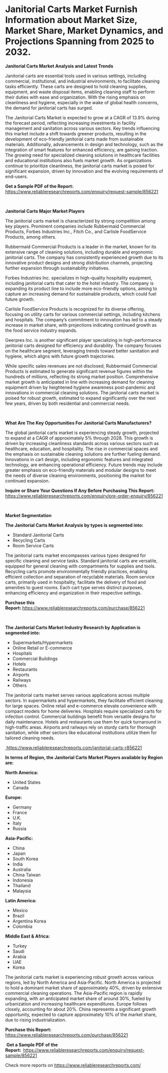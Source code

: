 <p><h1>Janitorial Carts Market Furnish Information about Market Size, Market Share, Market Dynamics, and Projections Spanning from 2025 to 2032.</h1></p><p><strong>Janitorial Carts Market Analysis and Latest Trends</strong></p>
<p><p>Janitorial carts are essential tools used in various settings, including commercial, institutional, and industrial environments, to facilitate cleaning tasks efficiently. These carts are designed to hold cleaning supplies, equipment, and waste disposal items, enabling cleaning staff to perform their duties with ease and organization. With the rising emphasis on cleanliness and hygiene, especially in the wake of global health concerns, the demand for janitorial carts has surged.</p><p>The Janitorial Carts Market is expected to grow at a CAGR of 13.9% during the forecast period, reflecting increasing investments in facility management and sanitation across various sectors. Key trends influencing this market include a shift towards greener products, resulting in the development of eco-friendly janitorial carts made from sustainable materials. Additionally, advancements in design and technology, such as the integration of smart features for enhanced efficiency, are gaining traction. The growing need for specialized cleaning solutions in healthcare facilities and educational institutions also fuels market growth. As organizations continue to prioritize cleanliness, the janitorial carts market is poised for significant expansion, driven by innovation and the evolving requirements of end-users.</p></p>
<p><strong>Get a Sample PDF of the Report:&nbsp;</strong> <a href="https://www.reliableresearchreports.com/enquiry/request-sample/856221?utm_campaign=3567&utm_medium=2&utm_source=Github&utm_content=ia&utm_term=08042025&utm_id=janitorial-carts">https://www.reliableresearchreports.com/enquiry/request-sample/856221</a></p>
<p>&nbsp;</p>
<p><strong>Janitorial Carts Major Market Players</strong></p>
<p><p>The janitorial carts market is characterized by strong competition among key players. Prominent companies include Rubbermaid Commercial Products, Forbes Industries Inc., Fitch Co., and Carlisle FoodService Products, among others. </p><p>Rubbermaid Commercial Products is a leader in the market, known for its extensive range of cleaning solutions, including durable and ergonomic janitorial carts. The company has consistently experienced growth due to its innovative product designs and strong distribution channels, projecting further expansion through sustainability initiatives.</p><p>Forbes Industries Inc. specializes in high-quality hospitality equipment, including janitorial carts that cater to the hotel industry. The company is expanding its product line to include more eco-friendly options, aiming to capture an increasing demand for sustainable products, which could fuel future growth.</p><p>Carlisle FoodService Products is recognized for its diverse offering, focusing on utility carts for various commercial settings, including kitchens and hospitals. The company’s commitment to innovation has led to a steady increase in market share, with projections indicating continued growth as the food service industry expands.</p><p>Geerpres Inc. is another significant player specializing in high-performance janitorial carts designed for efficiency and durability. The company focuses on the healthcare segment, leveraging trends toward better sanitation and hygiene, which aligns with future growth trajectories.</p><p>While specific sales revenues are not disclosed, Rubbermaid Commercial Products is estimated to generate significant revenue figures within the hundreds of millions, reflecting its strong market position. Comprehensive market growth is anticipated in line with increasing demand for cleaning equipment driven by heightened hygiene awareness post-pandemic and innovations in commercial cleaning solutions. The janitorial carts market is poised for robust growth, estimated to expand significantly over the next few years, driven by both residential and commercial needs.</p></p>
<p>&nbsp;</p>
<p><strong>What Are The Key Opportunities For Janitorial Carts Manufacturers?</strong></p>
<p><p>The global janitorial carts market is experiencing steady growth, projected to expand at a CAGR of approximately 5% through 2028. This growth is driven by increasing cleanliness standards across various sectors such as healthcare, education, and hospitality. The rise in commercial spaces and the emphasis on sustainable cleaning solutions are further fueling demand. Innovations in cart design, including ergonomic features and integrated technology, are enhancing operational efficiency. Future trends may include greater emphasis on eco-friendly materials and modular designs to meet the needs of diverse cleaning environments, positioning the market for continued expansion.</p></p>
<p><strong>Inquire or Share Your Questions If Any Before Purchasing This Report:</strong> <a href="https://www.reliableresearchreports.com/enquiry/pre-order-enquiry/856221?utm_campaign=3567&utm_medium=2&utm_source=Github&utm_content=ia&utm_term=08042025&utm_id=janitorial-carts">https://www.reliableresearchreports.com/enquiry/pre-order-enquiry/856221</a></p>
<p>&nbsp;</p>
<p><strong>Market Segmentation</strong></p>
<p><strong>The Janitorial Carts Market Analysis by types is segmented into:</strong></p>
<p><ul><li>Standard Janitorial Carts</li><li>Recycling Carts</li><li>Room Service Carts</li></ul></p>
<p><p>The janitorial carts market encompasses various types designed for specific cleaning and service tasks. Standard janitorial carts are versatile, equipped for general cleaning with compartments for supplies and tools. Recycling carts promote environmentally friendly practices, enabling efficient collection and separation of recyclable materials. Room service carts, primarily used in hospitality, facilitate the delivery of food and amenities to guest rooms. Each cart type serves distinct purposes, enhancing efficiency and organization in their respective settings.</p></p>
<p><strong>Purchase this Report:&nbsp;</strong><a href="https://www.reliableresearchreports.com/purchase/856221?utm_campaign=3567&utm_medium=2&utm_source=Github&utm_content=ia&utm_term=08042025&utm_id=janitorial-carts">https://www.reliableresearchreports.com/purchase/856221</a></p>
<p>&nbsp;</p>
<p><strong>The Janitorial Carts Market Industry Research by Application is segmented into:</strong></p>
<p><ul><li>Supermarkets/Hypermarkets</li><li>Online Retail or E-commerce</li><li>Hospitals</li><li>Commercial Buildings</li><li>Hotels</li><li>Restaurants</li><li>Airports</li><li>Railways</li><li>Others</li></ul></p>
<p><p>The janitorial carts market serves various applications across multiple sectors. In supermarkets and hypermarkets, they facilitate efficient cleaning for large spaces. Online retail and e-commerce elevate convenience with compact models for home deliveries. Hospitals require specialized carts for infection control. Commercial buildings benefit from versatile designs for daily maintenance. Hotels and restaurants use them for quick turnaround in high-traffic areas. Airports and railways rely on sturdy carts for thorough sanitation, while other sectors like educational institutions utilize them for tailored cleaning needs.</p></p>
<p><a href="https://www.reliableresearchreports.com/janitorial-carts-r856221?utm_campaign=3567&utm_medium=2&utm_source=Github&utm_content=ia&utm_term=08042025&utm_id=janitorial-carts">&nbsp;https://www.reliableresearchreports.com/janitorial-carts-r856221</a></p>
<p><strong>In terms of Region, the Janitorial Carts Market Players available by Region are:</strong></p>
<p>
    <p> <strong> North America: </strong>
        <ul>
            <li>United States</li>
            <li>Canada</li>
        </ul>
        </p> 
    <p> <strong> Europe: </strong>
        <ul>
            <li>Germany</li>
            <li>France</li>
            <li>U.K.</li>
            <li>Italy</li>
            <li>Russia</li>
        </ul>
        </p> 
    <p> <strong> Asia-Pacific: </strong>
        <ul>
            <li>China</li>
            <li>Japan</li>
            <li>South Korea</li>
            <li>India</li>
            <li>Australia</li>
            <li>China Taiwan</li>
            <li>Indonesia</li>
            <li>Thailand</li>
            <li>Malaysia</li>
        </ul>
        </p> 
    <p> <strong> Latin America: </strong>
        <ul>
            <li>Mexico</li>
            <li>Brazil</li>
            <li>Argentina Korea</li>
            <li>Colombia</li>
        </ul>
        </p> 
    <p> <strong> Middle East & Africa: </strong>
        <ul>
            <li>Turkey</li>
            <li>Saudi</li>
            <li>Arabia</li>
            <li>UAE</li>
            <li>Korea</li>
        </ul>
    </p>
    </p>
<p><p>The janitorial carts market is experiencing robust growth across various regions, led by North America and Asia-Pacific. North America is projected to hold a dominant market share of approximately 40%, driven by extensive commercial cleaning operations. The Asia-Pacific region is rapidly expanding, with an anticipated market share of around 30%, fueled by urbanization and increasing healthcare expenditures. Europe follows closely, accounting for about 20%. China represents a significant growth opportunity, expected to capture approximately 10% of the market share, due to rising industrialization.</p></p>
<p><strong>Purchase this Report: </strong><a href="https://www.reliableresearchreports.com/purchase/856221?utm_campaign=3567&utm_medium=2&utm_source=Github&utm_content=ia&utm_term=08042025&utm_id=janitorial-carts">https://www.reliableresearchreports.com/purchase/856221</a></p>
<p>&nbsp;<strong>Get a Sample PDF of the Report:&nbsp;&nbsp;</strong><a href="https://www.reliableresearchreports.com/enquiry/request-sample/856221?utm_campaign=3567&utm_medium=2&utm_source=Github&utm_content=ia&utm_term=08042025&utm_id=janitorial-carts">https://www.reliableresearchreports.com/enquiry/request-sample/856221</a></p>
<p><strong></strong></p>
<p>Check more reports on <a href="https://www.reliableresearchreports.com/?utm_campaign=3567&utm_medium=2&utm_source=Github&utm_content=ia&utm_term=08042025&utm_id=janitorial-carts">https://www.reliableresearchreports.com/</a></p>